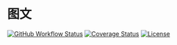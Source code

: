 # 图文

[![GitHub Workflow Status](https://img.shields.io/github/workflow/status/miaoxing/article/Build?style=flat-square)](https://github.com/miaoxing/article/actions)
[![Coverage Status](https://img.shields.io/coveralls/miaoxing/article.svg?style=flat-square)](https://coveralls.io/r/miaoxing/article)
[![License](http://img.shields.io/badge/license-MIT-brightgreen.svg?style=flat-square)](http://www.opensource.org/licenses/MIT)

